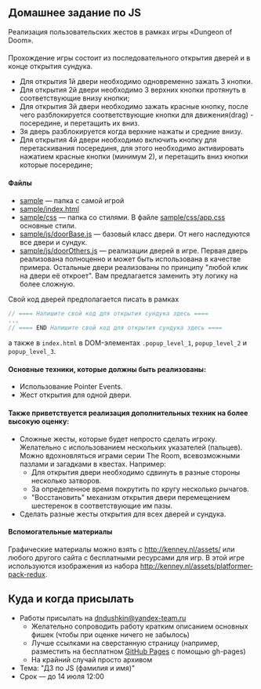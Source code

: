 ## Домашнее задание по JS
Реализация пользовательских жестов в рамках игры «Dungeon of Doom».

####
Прохождение игры состоит из последовательного открытия дверей и в конце открытия сундука.
- Для открытия 1й двери необходимо одновременно зажать 3 кнопки.
- Для открытия 2й двери необходимо 3 верхних кнопки протянуть в соответствующие внизу кнопки;
- Для открытия 3й двери необходимо зажать красные кнопку, после чего разблокируется соответствующие кнопки для движения(drag) - посередине, и перетащить их вниз.
- 3я дверь разблокируется когда верхние нажаты и средние внизу.
- Для открытия 4й двери необходимо включить кнопку для перетаскивания посерединя, для этого необходимо активировать нажатием красные кнопки (минимум 2), и перетащить вниз кнопки которые посередине;

#### Файлы
- [sample](sample) — папка с самой игрой
- [sample/index.html](sample/index.html)
- [sample/css](sample/css) — папка со стилями. В файле [sample/css/app.css](app.css) основные стили.
- [sample/js/doorBase.js](sample/js/doorBase.js) — базовый класс двери. От него наследуются все двери и сундук.
- [sample/js/doorOthers.js](sample/js/doorOthers.js) — реализации дверей в игре. Первая дверь реализована полноценно и может быть использована в качестве примера. Остальные двери реализованы по принципу "любой клик на двери её откроет". Вам предлагается заменить эту логику на более сложную.

Свой код дверей предполагается писать в рамках
```js
// ==== Напишите свой код для открытия сундука здесь ====
...
// ==== END Напишите свой код для открытия сундука здесь ====
```
а также в `index.html` в DOM-элементах `.popup_level_1`, `popup_level_2` и `popup_level_3`.


#### Основные техники, которые должны быть реализованы:
- Использование Pointer Events.
- Жест открытия для одной двери.

#### Также приветствуется реализация дополнительных техник на более высокую оценку:
- Сложные жесты, которые будет непросто сделать игроку. Желательно с использованием нескольких указателей (пальцев).  Можно вдохновляться играми серии The Room, всевозможными пазлами и загадками в квестах. Например:
  - Для открытия двери необходимо сдвинуть в разные стороны несколько затворов.
  - За определенное время покрутить по кругу несколько рычагов.
  - "Восстановить" механизм открытия двери перемещением шестеренок в соответствующие им пазы.
- Сделать разные жесты открытия для всех дверей и сундука.

#### Вспомогательные материалы
Графические материалы можно взять с http://kenney.nl/assets/ или любого другого сайта с бесплатными ресурсами для игр. В этой игре используются изображения из набора http://kenney.nl/assets/platformer-pack-redux.

## Куда и когда присылать
- Работы присылать на dndushkin@yandex-team.ru
  - Желательно сопроводить работу кратким описанием основных фишек (чтобы при оценке ничего не забылось)
  - Лучше ссылками на сверстанную страницу (например, разместить на бесплатном [GitHub Pages](https://pages.github.com/) с помощью gh-pages)
  - На крайний случай просто архивом
- Тема: "ДЗ по JS (фамилия и имя)"
- Срок — до 14 июля 12:00
